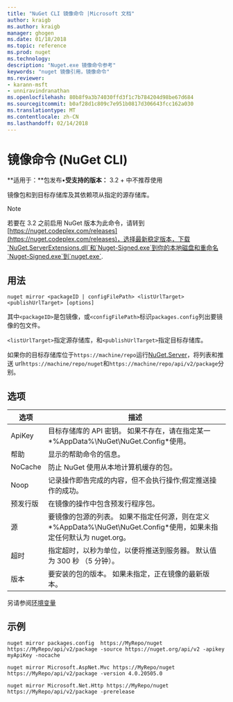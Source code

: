 ```yaml
---
title: "NuGet CLI 镜像命令 |Microsoft 文档"
author: kraigb
ms.author: kraigb
manager: ghogen
ms.date: 01/18/2018
ms.topic: reference
ms.prod: nuget
ms.technology: 
description: "Nuget.exe 镜像命令参考"
keywords: "nuget 镜像引用，镜像命令"
ms.reviewer:
- karann-msft
- unniravindranathan
ms.openlocfilehash: 80b8f9a3b74030ffd3f1c7b784204d98be67d684
ms.sourcegitcommit: b0af28d1c809c7e951b0817d306643fcc162a030
ms.translationtype: MT
ms.contentlocale: zh-CN
ms.lasthandoff: 02/14/2018
---
```

# <a name="mirror-command-nuget-cli"></a>镜像命令 (NuGet CLI)

**适用于：**包发布&bullet;**受支持的版本：** 3.2 + 中不推荐使用

镜像包和到目标存储库及其依赖项从指定的源存储库。

> [!NOTE]
> 若要在 3.2 之前启用 NuGet 版本为此命令，请转到[https://nuget.codeplex.com/releases](https://nuget.codeplex.com/releases)，选择最新稳定版本，下载`NuGet.ServerExtensions.dll`和`Nuget-Signed.exe`到你的本地磁盘和重命名`Nuget-Signed.exe`到`nuget.exe`.

## <a name="usage"></a>用法

```cli
nuget mirror <packageID | configFilePath> <listUrlTarget> <publishUrlTarget> [options]
```

其中`<packageID>`是包镜像，或`<configFilePath>`标识`packages.config`列出要镜像的包文件。

`<listUrlTarget>`指定源存储库，和`<publishUrlTarget>`指定目标存储库。

如果你的目标存储库位于`https://machine/repo`运行[NuGet.Server](../hosting-packages/nuget-server.md)，将列表和推送 url`https://machine/repo/nuget`和`https://machine/repo/api/v2/package`分别。

## <a name="options"></a>选项

| 选项 | 描述 |
| --- | --- |
| ApiKey | 目标存储库的 API 密钥。 如果不存在，请在指定某一*%AppData%\NuGet\NuGet.Config*使用。 |
| 帮助 | 显示的帮助命令的信息。 |
| NoCache | 防止 NuGet 使用从本地计算机缓存的包。 |
| Noop | 记录操作即告完成的内容，但不会执行操作;假定推送操作的成功。 |
| 预发行版 | 在镜像的操作中包含预发行程序包。 |
| 源 | 要镜像的包源的列表。 如果不指定任何源，则在定义*%AppData%\NuGet\NuGet.Config*使用，如果未指定任何默认为 nuget.org。 |
| 超时 | 指定超时，以秒为单位，以便将推送到服务器。 默认值为 300 秒 （5 分钟）。 |
| 版本 | 要安装的包的版本。 如果未指定，正在镜像的最新版本。 |

另请参阅[环境变量](cli-ref-environment-variables.md)

## <a name="examples"></a>示例

```cli
nuget mirror packages.config  https://MyRepo/nuget https://MyRepo/api/v2/package -source https://nuget.org/api/v2 -apikey myApiKey -nocache

nuget mirror Microsoft.AspNet.Mvc https://MyRepo/nuget https://MyRepo/api/v2/package -version 4.0.20505.0

nuget mirror Microsoft.Net.Http https://MyRepo/nuget https://MyRepo/api/v2/package -prerelease
```
